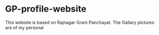 # GP-profile-website

This website is based on Rajnagar Gram Panchayat. The Gallary pictures are of my personal
